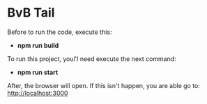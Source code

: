 # BvB Tail

Before to run the code, execute this:
- **npm run build**

To run this project, youl'l need execute the next command: 
- **npm run start**

After, the browser will open. If this isn't happen, you are able go to:
[http://localhost:3000](http://localhost:3000 "Local")
